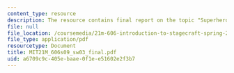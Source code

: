 ```yaml
---
content_type: resource
description: The resource contains final report on the topic "Superhero Costume".
file: null
file_location: /coursemedia/21m-606-introduction-to-stagecraft-spring-2009/a6709c9c405ebaae0f1ee51602e2f3b7_MIT21M_606s09_sw03_final.pdf
file_type: application/pdf
resourcetype: Document
title: MIT21M_606s09_sw03_final.pdf
uid: a6709c9c-405e-baae-0f1e-e51602e2f3b7
---
```

